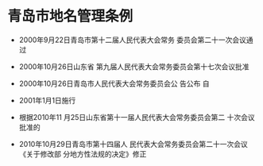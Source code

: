 # 青岛市地名管理条例

- 2000年9月22日青岛市第十二届人民代表大会常务
委员会第二十一次会议通过

- 2000年10月26日山东省
第九届人民代表大会常务委员会第十七次会议批准

- 2000年10月26日青岛市人民代表大会常务委员会公
告公布 自

- 2001年1月1日施行

- 根据2010年11
月25日山东省第十一届人民代表大会常务委员会第二
十次会议批准的

- 2010年10月29日青岛市第十四届人
民代表大会常务委员会第二十一次会议《关于修改部
分地方性法规的决定》修正

<!-- INFO END -->